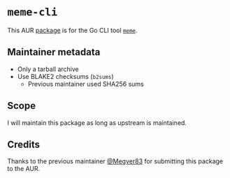 # `meme-cli`

This AUR [package](https://aur.archlinux.org/packages/meme-cli) is for the Go
CLI tool [`meme`](https://github.com/nomad-software/meme).

## Maintainer metadata
* Only a tarball archive
* Use BLAKE2 checksums (`b2sums`)
    * Previous maintainer used SHA256 sums

## Scope
I will maintain this package as long as upstream is maintained.

## Credits
Thanks to the previous maintainer [@Megver83](https://github.com/Megver83) for
submitting this package to the AUR.

